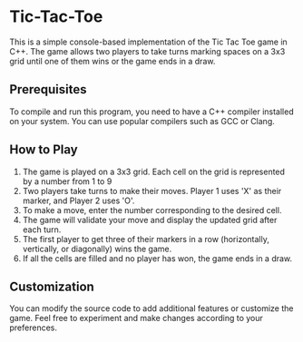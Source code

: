 # Tic-Tac-Toe
This is a simple console-based implementation of the Tic Tac Toe game in C++. The game allows two players to take turns marking spaces on a 3x3 grid until one of them wins or the game ends in a draw.
## Prerequisites
To compile and run this program, you need to have a C++ compiler installed on your system. You can use popular compilers such as GCC or Clang.

## How to Play
1. The game is played on a 3x3 grid. Each cell on the grid is represented by a number from 1 to 9
2. Two players take turns to make their moves. Player 1 uses 'X' as their marker, and Player 2 uses 'O'.
3. To make a move, enter the number corresponding to the desired cell.
4. The game will validate your move and display the updated grid after each turn.
5. The first player to get three of their markers in a row (horizontally, vertically, or diagonally) wins the game.
6. If all the cells are filled and no player has won, the game ends in a draw.

## Customization
You can modify the source code to add additional features or customize the game. Feel free to experiment and make changes according to your preferences.
